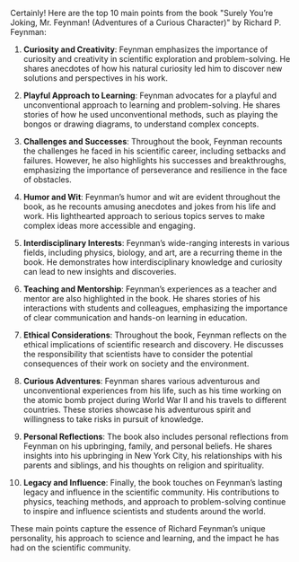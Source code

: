 Certainly! Here are the top 10 main points from the book "Surely You’re Joking, Mr. Feynman! (Adventures of a Curious Character)" by Richard P. Feynman:

1. **Curiosity and Creativity**: Feynman emphasizes the importance of curiosity and creativity in scientific exploration and problem-solving. He shares anecdotes of how his natural curiosity led him to discover new solutions and perspectives in his work.

2. **Playful Approach to Learning**: Feynman advocates for a playful and unconventional approach to learning and problem-solving. He shares stories of how he used unconventional methods, such as playing the bongos or drawing diagrams, to understand complex concepts.

3. **Challenges and Successes**: Throughout the book, Feynman recounts the challenges he faced in his scientific career, including setbacks and failures. However, he also highlights his successes and breakthroughs, emphasizing the importance of perseverance and resilience in the face of obstacles.

4. **Humor and Wit**: Feynman’s humor and wit are evident throughout the book, as he recounts amusing anecdotes and jokes from his life and work. His lighthearted approach to serious topics serves to make complex ideas more accessible and engaging.

5. **Interdisciplinary Interests**: Feynman’s wide-ranging interests in various fields, including physics, biology, and art, are a recurring theme in the book. He demonstrates how interdisciplinary knowledge and curiosity can lead to new insights and discoveries.

6. **Teaching and Mentorship**: Feynman’s experiences as a teacher and mentor are also highlighted in the book. He shares stories of his interactions with students and colleagues, emphasizing the importance of clear communication and hands-on learning in education.

7. **Ethical Considerations**: Throughout the book, Feynman reflects on the ethical implications of scientific research and discovery. He discusses the responsibility that scientists have to consider the potential consequences of their work on society and the environment.

8. **Curious Adventures**: Feynman shares various adventurous and unconventional experiences from his life, such as his time working on the atomic bomb project during World War II and his travels to different countries. These stories showcase his adventurous spirit and willingness to take risks in pursuit of knowledge.

9. **Personal Reflections**: The book also includes personal reflections from Feynman on his upbringing, family, and personal beliefs. He shares insights into his upbringing in New York City, his relationships with his parents and siblings, and his thoughts on religion and spirituality.

10. **Legacy and Influence**: Finally, the book touches on Feynman’s lasting legacy and influence in the scientific community. His contributions to physics, teaching methods, and approach to problem-solving continue to inspire and influence scientists and students around the world.

These main points capture the essence of Richard Feynman’s unique personality, his approach to science and learning, and the impact he has had on the scientific community.